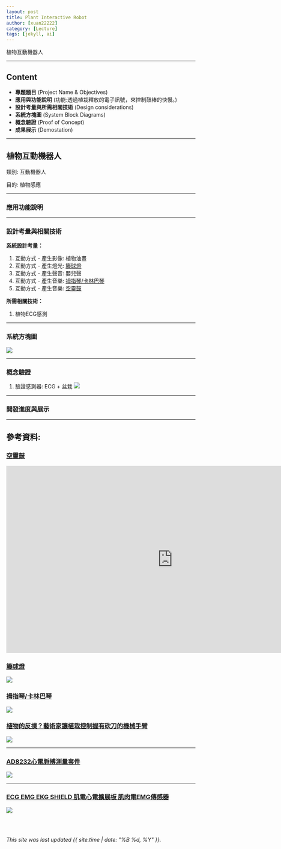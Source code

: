 ```yaml
---
layout: post
title: Plant Interactive Robot
author: [xuan22222]
category: [Lecture]
tags: [jekyll, ai]
---
```


植物互動機器人

---
## Content
* **專題題目** (Project Name & Objectives)
* **應用與功能說明** (功能:透過植栽釋放的電子訊號，來控制鼓棒的快慢。)
* **設計考量與所需相關技術** (Design considerations)
* **系統方塊圖** (System Block Diagrams)
* **概念驗證** (Proof of Concept)
* **成果展示** (Demostation)

---
## 植物互動機器人

類別: 互動機器人 <br>

目的: 植物感應 <br>

---
### 應用功能說明

---
### 設計考量與相關技術
**系統設計考量：**<br>
1. 互動方式 - 產生影像: 植物油畫
2. 互動方式 - 產生燈光: [籐球燈](https://www.ruten.com.tw/item/show?22011338130857)
3. 互動方式 - 產生聲音: 嬰兒聲
4. 互動方式 - 產生音樂: [拇指琴/卡林巴琴](https://www.ruten.com.tw/item/show?22040555968006)
5. 互動方式 - 產生音樂: [空靈鼓](https://www.ruten.com.tw/item/show?22233080228451)

**所需相關技術：**<br>
1. 植物ECG感測

---
### 系統方塊圖
![](https://github.com/rkuo2023/CSU-projects/blob/main/images/plant-interactive-robot-block-diagram.png?raw=true)

---
### 概念驗證
1. 驗證感測器: ECG + 盆栽
![](https://gcs.rimg.com.tw/g1/f/ea/df/21735007993567_946.jpg)

---
### 開發進度與展示


---
## 參考資料:

### [空靈鼓](https://www.ruten.com.tw/item/show?22233080228451)
<iframe width="885" height="498" src="https://www.youtube.com/embed/s2KK1kNvm5A" title="空靈鼓～《天空之城》1小時無廣告音樂" frameborder="0" allow="accelerometer; autoplay; clipboard-write; encrypted-media; gyroscope; picture-in-picture; web-share" allowfullscreen></iframe>

### [籐球燈](https://www.ruten.com.tw/item/show?22011338130857)
![](https://gcs.rimg.com.tw/g1/2/41/a9/22011338130857_504.jpg)

### [拇指琴/卡林巴琴](https://www.ruten.com.tw/item/show?22040555968006)
![](https://gcs.rimg.com.tw/g2/3/66/06/22040555968006_595.jpg)

### [植物的反撲？藝術家讓植栽控制握有砍刀的機械手臂](https://www.inside.com.tw/article/29190-david-bowen-plant-machete)
![](https://bucket-img.tnlmedia.com/cabinet/files/consoles/1/teams/1/2022/10/obydgBehbWnS8zBugUisQ1OhrtG2VF2CSk0KZIIY.png?auto=compress&fit=max&w=730)

---
### [AD8232心電脈搏測量套件](https://www.ruten.com.tw/item/show?21735007993567)
![](https://gcs.rimg.com.tw/g1/f/ea/df/21735007993567_946.jpg)

---
### [ECG EMG EKG SHIELD 肌電心電擴展板 肌肉電EMG傳感器](https://www.ruten.com.tw/item/show?22025708084200)
![](https://gcs.rimg.com.tw/g2/a/73/e8/22025708084200_750.jpg)


<br />
<br />

*This site was last updated {{ site.time | date: "%B %d, %Y" }}.*

